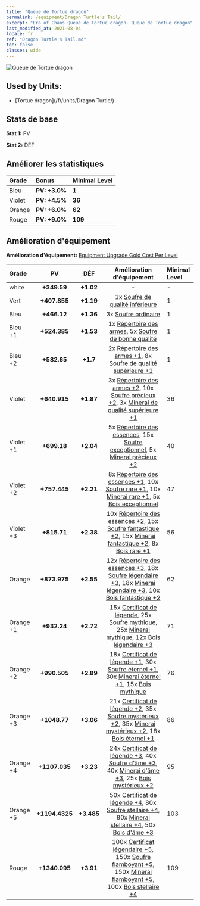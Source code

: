 ```yaml
---
title: "Queue de Tortue dragon"
permalink: /equipment/Dragon Turtle's Tail/
excerpt: "Era of Chaos Queue de Tortue dragon. Queue de Tortue dragon"
last_modified_at: 2021-08-04
locale: fr
ref: "Dragon Turtle's Tail.md"
toc: false
classes: wide
---
```


  ![Queue de Tortue dragon](/images/e/e_99064.png)

## Used by Units:

* [Tortue dragon](/fr/units/Dragon Turtle/) 


## Stats de base
 **Stat 1:** PV

 **Stat 2:** DÉF

## Améliorer les statistiques

  |     Grade    |   Bonus | Minimal Level | 
  |:-------------|:--------|:--------------| 
  | Bleu | **PV: +3.0%** | **1** | 
  | Violet | **PV: +4.5%** | **36** | 
  | Orange | **PV: +6.0%** | **62** | 
  | Rouge | **PV: +9.0%** | **109** | 


## Amélioration d'équipement
 **Amélioration d'équipement:** [Equipment Upgrade Gold Cost Per Level](/equipment/EquipmentUpgradeCostPerLevel/) 

  |          Grade      | PV | DÉF | Amélioration d'équipement | Minimal Level |
  |:--------------------|:---------:|:---------:|:----------------:|:--------------|
  | white | **+349.59** | **+1.02** | - | - |
  | Vert | **+407.855** | **+1.19** | 1x [Soufre de qualité inférieure](/ItemsFR/mat_3/) | 1 |
  | Bleu | **+466.12** | **+1.36** | 3x [Soufre ordinaire](/ItemsFR/mat_9/) | 1 |
  | Bleu +1 | **+524.385** | **+1.53** | 1x [Répertoire des armes](/ItemsFR/mat_18/), 5x [Soufre de bonne qualité](/ItemsFR/mat_15/) | 1 |
  | Bleu +2 | **+582.65** | **+1.7** | 2x [Répertoire des armes +1](/ItemsFR/mat_25/), 8x [Soufre de qualité supérieure +1](/ItemsFR/mat_22/) | 1 |
  | Violet | **+640.915** | **+1.87** | 3x [Répertoire des armes +2](/ItemsFR/mat_32/), 10x [Soufre précieux +2](/ItemsFR/mat_29/), 3x [Minerai de qualité supérieure +1](/ItemsFR/mat_19/) | 36 |
  | Violet +1 | **+699.18** | **+2.04** | 5x [Répertoire des essences](/ItemsFR/mat_39/), 15x [Soufre exceptionnel](/ItemsFR/mat_36/), 5x [Minerai précieux +2](/ItemsFR/mat_26/) | 40 |
  | Violet +2 | **+757.445** | **+2.21** | 8x [Répertoire des essences +1](/ItemsFR/mat_46/), 10x [Soufre rare +1](/ItemsFR/mat_43/), 10x [Minerai rare +1](/ItemsFR/mat_40/), 5x [Bois exceptionnel](/ItemsFR/mat_34/) | 47 |
  | Violet +3 | **+815.71** | **+2.38** | 10x [Répertoire des essences +2](/ItemsFR/mat_53/), 15x [Soufre fantastique +2](/ItemsFR/mat_50/), 15x [Minerai fantastique +2](/ItemsFR/mat_47/), 8x [Bois rare +1](/ItemsFR/mat_41/) | 56 |
  | Orange | **+873.975** | **+2.55** | 12x [Répertoire des essences +3](/ItemsFR/mat_60/), 18x [Soufre légendaire +3](/ItemsFR/mat_57/), 18x [Minerai légendaire +3](/ItemsFR/mat_54/), 10x [Bois fantastique +2](/ItemsFR/mat_48/) | 62 |
  | Orange +1 | **+932.24** | **+2.72** | 15x [Certificat de légende](/ItemsFR/mat_67/), 25x [Soufre mythique](/ItemsFR/mat_64/), 25x [Minerai mythique](/ItemsFR/mat_61/), 12x [Bois légendaire +3](/ItemsFR/mat_55/) | 71 |
  | Orange +2 | **+990.505** | **+2.89** | 18x [Certificat de légende +1](/ItemsFR/mat_74/), 30x [Soufre éternel +1](/ItemsFR/mat_71/), 30x [Minerai éternel +1](/ItemsFR/mat_68/), 15x [Bois mythique](/ItemsFR/mat_62/) | 76 |
  | Orange +3 | **+1048.77** | **+3.06** | 21x [Certificat de légende +2](/ItemsFR/mat_81/), 35x [Soufre mystérieux +2](/ItemsFR/mat_78/), 35x [Minerai mystérieux +2](/ItemsFR/mat_75/), 18x [Bois éternel +1](/ItemsFR/mat_69/) | 86 |
  | Orange +4 | **+1107.035** | **+3.23** | 24x [Certificat de légende +3](/ItemsFR/mat_88/), 40x [Soufre d'âme +3](/ItemsFR/mat_85/), 40x [Minerai d'âme +3](/ItemsFR/mat_82/), 25x [Bois mystérieux +2](/ItemsFR/mat_76/) | 95 |
  | Orange +5 | **+1194.4325** | **+3.485** | 50x [Certificat de légende +4](/ItemsFR/mat_95/), 80x [Soufre stellaire +4](/ItemsFR/mat_92/), 80x [Minerai stellaire +4](/ItemsFR/mat_89/), 50x [Bois d'âme +3](/ItemsFR/mat_83/) | 103 |
  | Rouge | **+1340.095** | **+3.91** | 100x [Certificat légendaire +5](/ItemsFR/mat_102/), 150x [Soufre flamboyant +5](/ItemsFR/mat_99/), 150x [Minerai flamboyant +5](/ItemsFR/mat_96/), 100x [Bois stellaire +4](/ItemsFR/mat_90/) | 109 |

